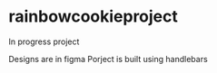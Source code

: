 # rainbowcookieproject

In progress project

Designs are in figma
Porject is built using handlebars
